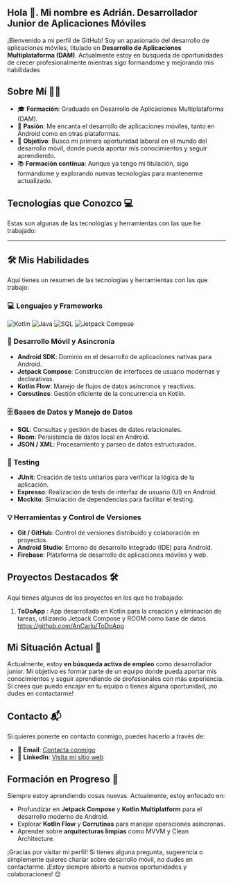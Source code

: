 ## Hola 👋. Mi nombre es Adrián. Desarrollador Junior de Aplicaciones Móviles
¡Bienvenido a mi perfil de GitHub! Soy un apasionado del desarrollo de aplicaciones móviles, titulado en **Desarrollo de Aplicaciones Multiplataforma (DAM)**. Actualmente estoy en busqueda de oportunidades de crecer profesionalmente mientras sigo formandome y mejorando mis habilidades

## Sobre Mí 🧑‍💻

- 🎓 **Formación**: Graduado en Desarrollo de Aplicaciones Multiplataforma (DAM).
- 📱 **Pasión**: Me encanta el desarrollo de aplicaciones móviles, tanto en Android como en otras plataformas.
- 🚀 **Objetivo**: Busco mi primera oportunidad laboral en el mundo del desarrollo móvil, donde pueda aportar mis conocimientos y seguir aprendiendo.
- 📚 **Formación continua**: Aunque ya tengo mi titulación, sigo formándome y explorando nuevas tecnologías para mantenerme actualizado.

## Tecnologías que Conozco 💻

Estas son algunas de las tecnologías y herramientas con las que he trabajado:

---
## 🛠️ Mis Habilidades

Aquí tienes un resumen de las tecnologías y herramientas con las que trabajo:

### 💻 Lenguajes y Frameworks

![Kotlin](https://img.shields.io/badge/Kotlin-0096C7?style=for-the-badge&logo=kotlin&logoColor=white)
![Java](https://img.shields.io/badge/Java-007396?style=for-the-badge&logo=java&logoColor=white)
![SQL](https://img.shields.io/badge/SQL-4479A1?style=for-the-badge&logo=mysql&logoColor=white)
![Jetpack Compose](https://img.shields.io/badge/Jetpack%20Compose-4285F4?style=for-the-badge&logo=jetpack-compose&logoColor=white)

### 🚀 Desarrollo Móvil y Asincronía

* **Android SDK**: Dominio en el desarrollo de aplicaciones nativas para Android.
* **Jetpack Compose**: Construcción de interfaces de usuario modernas y declarativas.
* **Kotlin Flow**: Manejo de flujos de datos asíncronos y reactivos.
* **Coroutines**: Gestión eficiente de la concurrencia en Kotlin.

### 🗄️ Bases de Datos y Manejo de Datos

* **SQL**: Consultas y gestión de bases de datos relacionales.
* **Room**: Persistencia de datos local en Android.
* **JSON / XML**: Procesamiento y parseo de datos estructurados.

### 🧪 Testing

* **JUnit**: Creación de tests unitarios para verificar la lógica de la aplicación.
* **Espresso**: Realización de tests de interfaz de usuario (UI) en Android.
* **Mockito**: Simulación de dependencias para facilitar el testing.

### 💡 Herramientas y Control de Versiones

* **Git / GitHub**: Control de versiones distribuido y colaboración en proyectos.
* **Android Studio**: Entorno de desarrollo integrado (IDE) para Android.
* **Firebase**: Plataforma de desarrollo de aplicaciones móviles y web.

## Proyectos Destacados 🛠️

Aquí tienes algunos de los proyectos en los que he trabajado:
1. **ToDoApp** : App desarrollada en Kotlin para la creación y eliminación de tareas, utilizando Jetpack Compose y ROOM como base de datos https://github.com/AnCarlu/ToDoApp

## Mi Situación Actual 🧐

Actualmente, estoy **en búsqueda activa de empleo** como desarrollador junior. Mi objetivo es formar parte de un equipo donde pueda aportar mis conocimientos y seguir aprendiendo de profesionales con más experiencia. Si crees que puedo encajar en tu equipo o tienes alguna oportunidad, ¡no dudes en contactarme!

## Contacto 📬

Si quieres ponerte en contacto conmigo, puedes hacerlo a través de:

- 📧 **Email**: [Contacta conmigo](mailto:adriancarrerolucha93@gmail.com)
- 💼 **LinkedIn**: [Visita mi sitio web](https://www.linkedin.com/in/adrian-carrero-lucha-a9b8b8177/)

## Formación en Progreso 📖

Siempre estoy aprendiendo cosas nuevas. Actualmente, estoy enfocado en:

- Profundizar en **Jetpack Compose** y **Kotlin Multiplatform** para el desarrollo moderno de Android.
- Explorar **Kotlin Flow** y **Corrutinas** para manejar operaciones asíncronas.
- Aprender sobre **arquitecturas limpias** como MVVM y Clean Architecture.

¡Gracias por visitar mi perfil! Si tienes alguna pregunta, sugerencia o simplemente quieres charlar sobre desarrollo móvil, no dudes en contactarme. ¡Estoy siempre abierto a nuevas oportunidades y colaboraciones! 😊
